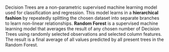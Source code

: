 Decision Trees are a non-parametric supervised machine learning model used for classification and regression. 
This model learns in a **hierarchical fashion** by repeatedly splitting the chosen dataset into separate branches
to learn non-linear relationships. **Random Forest** is a supervised machine learning model that averages the 
result of any chosen number of Decision Trees using randomly selected observations and selected column features. 
The result is a final average of all values predicted by all present trees in the Random Forest.
